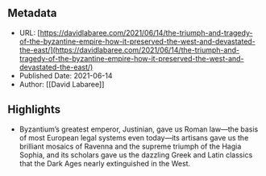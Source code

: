 ## Metadata
* URL: [https://davidlabaree.com/2021/06/14/the-triumph-and-tragedy-of-the-byzantine-empire-how-it-preserved-the-west-and-devastated-the-east/](https://davidlabaree.com/2021/06/14/the-triumph-and-tragedy-of-the-byzantine-empire-how-it-preserved-the-west-and-devastated-the-east/)
* Published Date: 2021-06-14
* Author: [[David Labaree]]

## Highlights
* Byzantium’s greatest emperor, Justinian, gave us Roman law—the basis of most European legal systems even today—its artisans gave us the brilliant mosaics of Ravenna and the supreme triumph of the Hagia Sophia, and its scholars gave us the dazzling Greek and Latin classics that the Dark Ages nearly extinguished in the West.